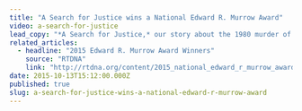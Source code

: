 ```yaml
---
title: "A Search for Justice wins a National Edward R. Murrow Award"
video: a-search-for-justice
lead_copy: "*A Search for Justice,* our story about the 1980 murder of four American nuns in El Salvador, has been awarded a National Edward R. Murrow Award for Continuing Coverage. "
related_articles:
  - headline: "2015 Edward R. Murrow Award Winners"
    source: "RTDNA"
    link: "http://rtdna.org/content/2015_national_edward_r_murrow_award_winners"
date: 2015-10-13T15:12:00.000Z
published: true
slug: a-search-for-justice-wins-a-national-edward-r-murrow-award
---
```


